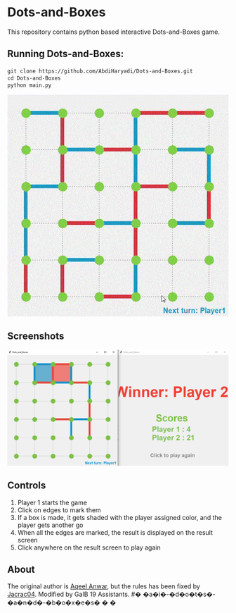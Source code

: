 # Dots-and-Boxes


This repository contains python based interactive Dots-and-Boxes game.

## Running Dots-and-Boxes:

```
git clone https://github.com/AbdiHaryadi/Dots-and-Boxes.git
cd Dots-and-Boxes
python main.py
```

<p align="center">
<img src="src/images/preview.gif">
</p>

## Screenshots
<p align="center">
<img width=1000 src="src/images/screenshot.png">

</p>

## Controls
1. Player 1 starts the game
2. Click on edges to mark them
3. If a box is made, it gets shaded with the player assigned color, and the player gets another go
4. When all the edges are marked, the result is displayed on the result screen
5. Click anywhere on the result screen to play again



## About
The original author is [Aqeel Anwar](https://www.prism.gatech.edu/~manwar8), but the rules has been fixed by [Jacrac04](https://github.com/Jacrac04/Dots-and-Boxes). Modified by GaIB 19 Assistants.
#� �a�i�-�d�o�t�s�-�a�n�d�-�b�o�x�e�s�
�
�
